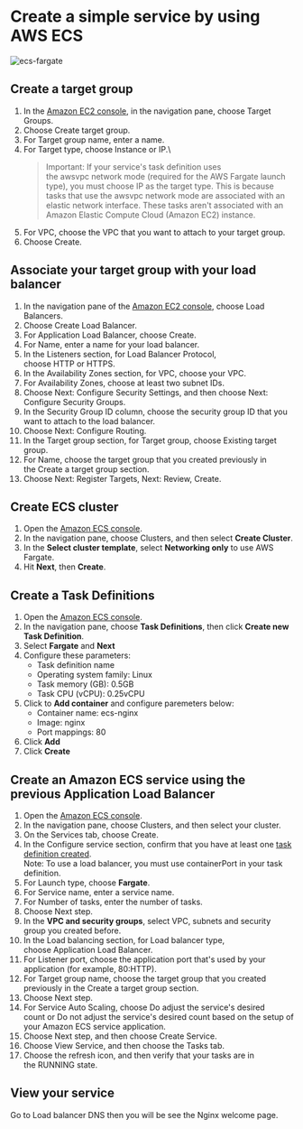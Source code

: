 # Create a simple service by using AWS ECS
![ecs-fargate](https://blog.outwiththeold.info/assets/img/simple-api-iac/ecs-architecture.svg)

## Create a target group

1.  In the [Amazon EC2 console](https://console.aws.amazon.com/ec2/), in the navigation pane, choose Target Groups.
2.  Choose Create target group.
3.  For Target group name, enter a name.
4.  For Target type, choose Instance or IP.\
    >Important: If your service's task definition uses the awsvpc network mode (required for the AWS Fargate launch type), you must choose IP as the target type. This is because tasks that use the awsvpc network mode are associated with an elastic network interface. These tasks aren't associated with an Amazon Elastic Compute Cloud (Amazon EC2) instance.
5.  For VPC, choose the VPC that you want to attach to your target group.
6.  Choose Create.

## Associate your target group with your load balancer

1.  In the navigation pane of the [Amazon EC2 console](https://console.aws.amazon.com/ec2/), choose Load Balancers.
2.  Choose Create Load Balancer.
3.  For Application Load Balancer, choose Create.
4.  For Name, enter a name for your load balancer.
5.  In the Listeners section, for Load Balancer Protocol, choose HTTP or HTTPS.
6.  In the Availability Zones section, for VPC, choose your VPC.
7.  For Availability Zones, choose at least two subnet IDs.
8.  Choose Next: Configure Security Settings, and then choose Next: Configure Security Groups.
9.  In the Security Group ID column, choose the security group ID that you want to attach to the load balancer.
10. Choose Next: Configure Routing.
11. In the Target group section, for Target group, choose Existing target group.
12. For Name, choose the target group that you created previously in the Create a target group section.
13. Choose Next: Register Targets, Next: Review, Create.

## Create ECS cluster
1.  Open the [Amazon ECS console](https://console.aws.amazon.com/ecs/).
2.  In the navigation pane, choose Clusters, and then select **Create Cluster**.
3. In the **Select cluster template**, select **Networking only** to use AWS Fargate.
4. Hit **Next**, then **Create**.

## Create a Task Definitions
1.  Open the [Amazon ECS console](https://console.aws.amazon.com/ecs/).
2.  In the navigation pane, choose **Task Definitions**, then click **Create new Task Definition**.
3.  Select **Fargate** and **Next**
4.  Configure these parameters:
    -   Task definition name
    -   Operating system family: Linux
    -   Task memory (GB): 0.5GB
    -   Task CPU (vCPU): 0.25vCPU
5. Click to **Add container** and configure paremeters below:
    -   Container name: ecs-nginx
    -   Image: nginx
    -   Port mappings: 80
6. Click **Add**
7. Click **Create**

## Create an Amazon ECS service using the previous Application Load Balancer

1.  Open the [Amazon ECS console](https://console.aws.amazon.com/ecs/).
2.  In the navigation pane, choose Clusters, and then select your cluster.
3.  On the Services tab, choose Create.
4.  In the Configure service section, confirm that you have at least one [task definition created](https://docs.aws.amazon.com/AmazonECS/latest/developerguide/create-task-definition.html).\
    Note: To use a load balancer, you must use containerPort in your task definition.
5.  For Launch type, choose **Fargate**.
6.  For Service name, enter a service name.
7.  For Number of tasks, enter the number of tasks.
8.  Choose Next step.
8. In the **VPC and security groups**, select VPC, subnets and security group you created before.
9.  In the Load balancing section, for Load balancer type, choose Application Load Balancer.
10. For Listener port, choose the application port that's used by your application (for example, 80:HTTP).
11. For Target group name, choose the target group that you created previously in the Create a target group section.
12. Choose Next step.
13. For Service Auto Scaling, choose Do adjust the service's desired count or Do not adjust the service's desired count based on the setup of your Amazon ECS service application.
14. Choose Next step, and then choose Create Service.
15. Choose View Service, and then choose the Tasks tab.
16. Choose the refresh icon, and then verify that your tasks are in the RUNNING state.

## View your service
Go to Load balancer DNS then you will be see the Nginx welcome page.



